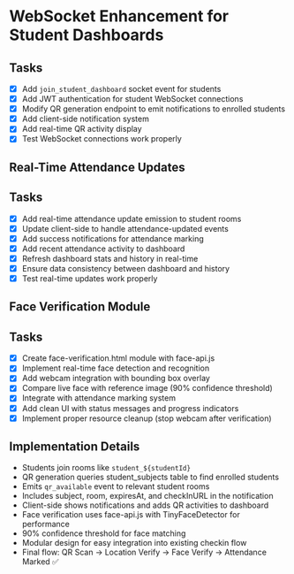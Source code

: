 # WebSocket Enhancement for Student Dashboards

## Tasks
- [x] Add `join_student_dashboard` socket event for students
- [x] Add JWT authentication for student WebSocket connections
- [x] Modify QR generation endpoint to emit notifications to enrolled students
- [x] Add client-side notification system
- [x] Add real-time QR activity display
- [x] Test WebSocket connections work properly

## Real-Time Attendance Updates

## Tasks
- [x] Add real-time attendance update emission to student rooms
- [x] Update client-side to handle attendance-updated events
- [x] Add success notifications for attendance marking
- [x] Add recent attendance activity to dashboard
- [x] Refresh dashboard stats and history in real-time
- [x] Ensure data consistency between dashboard and history
- [x] Test real-time updates work properly

## Face Verification Module

## Tasks
- [x] Create face-verification.html module with face-api.js
- [x] Implement real-time face detection and recognition
- [x] Add webcam integration with bounding box overlay
- [x] Compare live face with reference image (90% confidence threshold)
- [x] Integrate with attendance marking system
- [x] Add clean UI with status messages and progress indicators
- [x] Implement proper resource cleanup (stop webcam after verification)

## Implementation Details
- Students join rooms like `student_${studentId}`
- QR generation queries student_subjects table to find enrolled students
- Emits `qr_available` event to relevant student rooms
- Includes subject, room, expiresAt, and checkInURL in the notification
- Client-side shows notifications and adds QR activities to dashboard
- Face verification uses face-api.js with TinyFaceDetector for performance
- 90% confidence threshold for face matching
- Modular design for easy integration into existing checkin flow
- Final flow: QR Scan → Location Verify → Face Verify → Attendance Marked ✅
